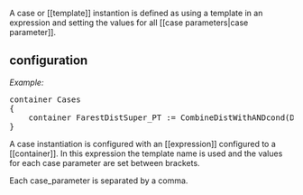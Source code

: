 A case or [[template]] instantion is defined as using a template in an expression and setting the values for all [[case parameters|case parameter]].

## configuration

*Example:*

<pre>
container Cases
{
    container FarestDistSuper_PT := CombineDistWithANDcond(DistSupermarket/dist, DistPublicTransport/dist);
}
</pre>

A case instantiation is configured with an [[expression]] configured to a [[container]]. In this expression the template name is used and the values for each case parameter are set between brackets.

Each case_parameter is separated by a comma.